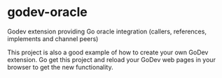 godev-oracle
============

Godev extension providing Go oracle integration (callers, references, implements and channel peers)

This project is also a good example of how to create your own GoDev extension. Go get this project and reload your GoDev web pages in your browser to get the new functionality.
